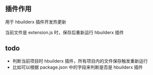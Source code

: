 ## 插件作用

用于 hbuilderx 插件开发热更新

当前文件是 extension.js 时，保存后重新运行 hbuilderx 插件

## todo

- 判断当前项目时 hbuilderx 插件，所有项目内的文件保存触发重新运行
- 比如可以根据 package.json 中的字段来判断是否是 hbuilderx 插件
